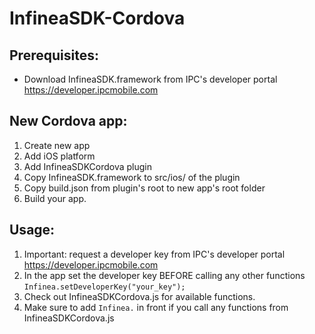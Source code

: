 # InfineaSDK-Cordova

## Prerequisites:
* Download InfineaSDK.framework from IPC's developer portal https://developer.ipcmobile.com

## New Cordova app:
1. Create new app
2. Add iOS platform
3. Add InfineaSDKCordova plugin
4. Copy InfineaSDK.framework to src/ios/ of the plugin
5. Copy build.json from plugin's root to new app's root folder
6. Build your app.

## Usage:
1. Important: request a developer key from IPC's developer portal https://developer.ipcmobile.com
2. In the app set the developer key BEFORE calling any other functions `Infinea.setDeveloperKey("your_key");`
3. Check out InfineaSDKCordova.js for available functions.
4. Make sure to add `Infinea.` in front if you call any functions from InfineaSDKCordova.js 
